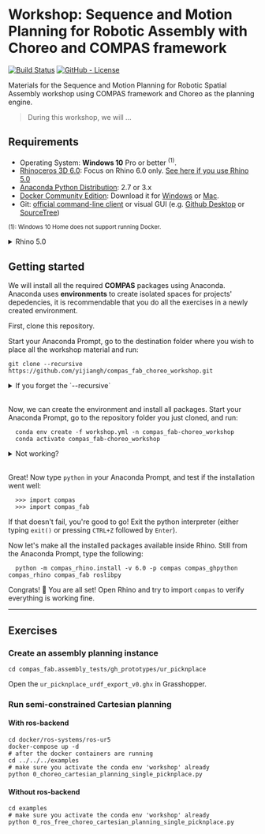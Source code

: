 <!-- 
**Quick links:** [compas docs](https://compas-dev.github.io/main/) | [compas_assembly docs](https://blockresearchgroup.github.io/compas_assembly/) | [compas_fab docs](https://gramaziokohler.github.io/compas_fab/latest/) | [slides](slides.pdf) | [system overview](#system-overview) | [troubleshooting](#troubleshooting)

**Progress:** [0. requirements](#requirements) | [1. installation](#getting-started) | [2. editor setup](#setting-up-your-development-environment) | [3. create assembly](#create-an-assembly---brick-wall) | [4. robotic planning](#planning-robotic-fabrication-of-assembly) | [5. robotic execution](#executing-robotic-fabrication) -->

# Workshop: Sequence and Motion Planning for Robotic Assembly with Choreo and COMPAS framework

[![Build Status](https://travis-ci.com/yijiangh/compas_fab_choreo_workshop.svg?branch=master)](https://travis-ci.com/yijiangh/compas_fab_choreo_workshop)
[![GitHub - License](https://img.shields.io/github/license/compas-dev/compas.svg)](./LICENSE)

Materials for the Sequence and Motion Planning for Robotic Spatial Assembly workshop using COMPAS framework and Choreo as the planning engine.

> During this workshop, we will ...

## Requirements

* Operating System: **Windows 10** Pro or better <sup>(1)</sup>.
* [Rhinoceros 3D 6.0](https://www.rhino3d.com/): Focus on Rhino 6.0 only. [See here if you use Rhino 5.0](#rhino-50)
* [Anaconda Python Distribution](https://www.anaconda.com/download/): 2.7 or 3.x
* [Docker Community Edition](https://www.docker.com/get-started): Download it for [Windows](https://store.docker.com/editions/community/docker-ce-desktop-windows) or [Mac](https://store.docker.com/editions/community/docker-ce-desktop-mac).
* Git: [official command-line client](https://git-scm.com/) or visual GUI (e.g. [Github Desktop](https://desktop.github.com/) or [SourceTree](https://www.sourcetreeapp.com/))

<!-- > Note: if you get an error, scroll down to the [Troubleshooting](#troubleshooting) section. -->
<sup>(1): Windows 10 Home does not support running Docker.</sup>

<details><summary>Rhino 5.0</summary>
The focus of the workshop will be on Rhino 6.0 only. While most things will work on Rhino 5.0, it is not recommended as there are several manual steps required to get the software to run.

However, if you do use Rhino 5.0, make sure to install the following:
​
* [Grasshopper](https://www.grasshopper3d.com/)
* [GHPython](https://www.food4rhino.com/app/ghpython)
* [IronPython 2.7.5](https://github.com/IronLanguages/main/releases/tag/ipy-2.7.5) ([see here for details about this manual update](https://compas-dev.github.io/main/environments/rhino.html#ironpython-1)).
</details>


## Getting started

<!-- ![Progress](images/progress-1.png) -->

We will install all the required **COMPAS** packages using Anaconda. Anaconda uses **environments** to create isolated spaces for projects' depedencies, it is recommendable that you do all the exercises in a newly created environment.

First, clone this repository. 
<!-- You have two options: -->
<!-- <details><summary>1. Using a visual client <i>(e.g. SourceTree)</i></summary>
Open your GIT visual client (e.g. SourceTree), and clone the repository (on SourceTree, `File -> Clone / New`) and enter the following URL and the destination folder:

      https://github.com/yijiangh/compas_fab_choreo_workshop.git

</details> -->
<!-- 
<details><summary>2. Using git command line client</summary> -->
Start your Anaconda Prompt, go to the destination folder where you wish to place all the workshop material and run:
```
git clone --recursive https://github.com/yijiangh/compas_fab_choreo_workshop.git
```

<details><summary>If you forget the `--recursive` </summary>

Run the following to update submodules:

```
git submodule update --init --recursive
```

</details>

<br/>

Now, we can create the environment and install all packages. Start your Anaconda Prompt, go to the repository folder you just cloned, and run:

      conda env create -f workshop.yml -n compas_fab-choreo_workshop
      conda activate compas_fab-choreo_workshop

<details><summary>Not working?</summary>

Make sure you really changed into the repository folder. For example, if you cloned the repository into a folder called `Code` in your home directory, you should type:

**On Mac**

      cd ~/Code/compas_fab_choreo_workshop

**On Windows**

      cd %USERPROFILE%\Code\compas_fab_choreo_workshop

If the command fails because you already have an environment with the same name, choose a different one, or remove the old one before creating the new one:

      conda remove -n workshop --all

</details>

<br/>

Great! Now type `python` in your Anaconda Prompt, and test if the installation went well:

      >>> import compas
      >>> import compas_fab

If that doesn't fail, you're good to go! Exit the python interpreter (either typing `exit()` or pressing `CTRL+Z` followed by `Enter`).

Now let's make all the installed packages available inside Rhino. Still from the Anaconda Prompt, type the following:

      python -m compas_rhino.install -v 6.0 -p compas compas_ghpython compas_rhino compas_fab roslibpy

Congrats! 🎉 You are all set! Open Rhino and try to import `compas` to verify everything is working fine.

<!-- ## Setting up your development environment -->
---

## Exercises

### Create an assembly planning instance
```
cd compas_fab.assembly_tests/gh_prototypes/ur_picknplace
```
Open the `ur_picknplace_urdf_export_v0.ghx` in Grasshopper.

### Run semi-constrained Cartesian planning

#### With ros-backend
```
cd docker/ros-systems/ros-ur5
docker-compose up -d
# after the docker containers are running
cd ../../../examples
# make sure you activate the conda env 'workshop' already
python 0_choreo_cartesian_planning_single_picknplace.py
```

#### Without ros-backend
```
cd examples
# make sure you activate the conda env 'workshop' already
python 0_ros_free_choreo_cartesian_planning_single_picknplace.py
```

<!-- ---

## System overview

Environments? Containers? Processes? Confused? 😵 What is connected to what and how?

The following diagram shows how the different parts are interconnected and which one calls which other:

![System overview](images/overview.png)

---

## Troubleshooting -->
